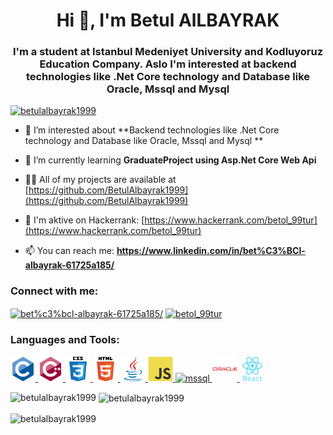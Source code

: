 <h1 align="center">Hi 👋, I'm Betul AlLBAYRAK</h1>
<h3 align="center">I'm a student at Istanbul Medeniyet University and Kodluyoruz Education Company. Aslo I'm interested at backend technologies like .Net Core technology and Database like Oracle, Mssql and Mysql</h3>

<p align="left"> <a href="https://github.com/ryo-ma/github-profile-trophy"><img src="https://github-profile-trophy.vercel.app/?username=betulalbayrak1999" alt="betulalbayrak1999" /></a> </p>

- 🔭 I’m interested about **Backend technologies like .Net Core technology and Database like Oracle, Mssql and Mysql **

- 🌱 I’m currently learning **GraduateProject using Asp.Net Core Web Api**

- 👨‍💻 All of my projects are available at [https://github.com/BetulAlbayrak1999](https://github.com/BetulAlbayrak1999)

- 📝 I'm aktive on Hackerrank: [https://www.hackerrank.com/betol_99tur](https://www.hackerrank.com/betol_99tur)

- 📫 You can reach me: **https://www.linkedin.com/in/bet%C3%BCl-albayrak-61725a185/**

<h3 align="left">Connect with me:</h3>
<p align="left">
<a href="https://linkedin.com/in/bet%c3%bcl-albayrak-61725a185/" target="blank"><img align="center" src="https://raw.githubusercontent.com/rahuldkjain/github-profile-readme-generator/master/src/images/icons/Social/linked-in-alt.svg" alt="bet%c3%bcl-albayrak-61725a185/" height="30" width="40" /></a>
<a href="https://www.hackerrank.com/betol_99tur" target="blank"><img align="center" src="https://raw.githubusercontent.com/rahuldkjain/github-profile-readme-generator/master/src/images/icons/Social/hackerrank.svg" alt="betol_99tur" height="30" width="40" /></a>
</p>

<h3 align="left">Languages and Tools:</h3>
<p align="left"> <a href="https://www.cprogramming.com/" target="_blank"> <img src="https://raw.githubusercontent.com/devicons/devicon/master/icons/c/c-original.svg" alt="c" width="40" height="40"/> </a> <a href="https://www.w3schools.com/cpp/" target="_blank"> <img src="https://raw.githubusercontent.com/devicons/devicon/master/icons/cplusplus/cplusplus-original.svg" alt="cplusplus" width="40" height="40"/> </a> <a href="https://www.w3schools.com/css/" target="_blank"> <img src="https://raw.githubusercontent.com/devicons/devicon/master/icons/css3/css3-original-wordmark.svg" alt="css3" width="40" height="40"/> </a> <a href="https://www.w3.org/html/" target="_blank"> <img src="https://raw.githubusercontent.com/devicons/devicon/master/icons/html5/html5-original-wordmark.svg" alt="html5" width="40" height="40"/> </a> <a href="https://www.java.com" target="_blank"> <img src="https://raw.githubusercontent.com/devicons/devicon/master/icons/java/java-original.svg" alt="java" width="40" height="40"/> </a> <a href="https://developer.mozilla.org/en-US/docs/Web/JavaScript" target="_blank"> <img src="https://raw.githubusercontent.com/devicons/devicon/master/icons/javascript/javascript-original.svg" alt="javascript" width="40" height="40"/> </a> <a href="https://www.microsoft.com/en-us/sql-server" target="_blank"> <img src="https://www.svgrepo.com/show/303229/microsoft-sql-server-logo.svg" alt="mssql" width="40" height="40"/> </a> <a href="https://www.oracle.com/" target="_blank"> <img src="https://raw.githubusercontent.com/devicons/devicon/master/icons/oracle/oracle-original.svg" alt="oracle" width="40" height="40"/> </a> <a href="https://reactjs.org/" target="_blank"> <img src="https://raw.githubusercontent.com/devicons/devicon/master/icons/react/react-original-wordmark.svg" alt="react" width="40" height="40"/> </a> </p>

<p><img align="left" src="https://github-readme-stats.vercel.app/api/top-langs?username=betulalbayrak1999&show_icons=true&locale=en&layout=compact" alt="betulalbayrak1999" /></p>

<p>&nbsp;<img align="center" src="https://github-readme-stats.vercel.app/api?username=betulalbayrak1999&show_icons=true&locale=en" alt="betulalbayrak1999" /></p>

<p><img align="center" src="https://github-readme-streak-stats.herokuapp.com/?user=betulalbayrak1999&" alt="betulalbayrak1999" /></p>
